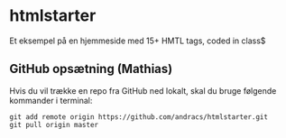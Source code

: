 # htmlstarter
Et eksempel på en hjemmeside med 15+ HMTL tags, coded in class$

## GitHub opsætning (Mathias)
Hvis du vil trække en repo fra GitHub ned lokalt, skal du bruge følgende kommander i terminal:

```
git add remote origin https://github.com/andracs/htmlstarter.git
git pull origin master
```

